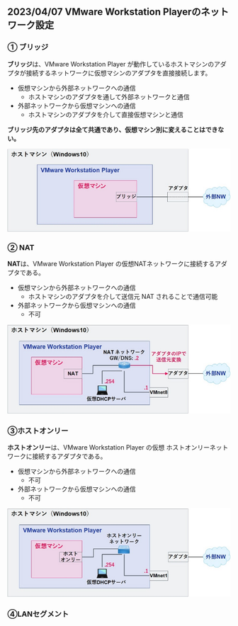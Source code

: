 ## 2023/04/07 VMware Workstation Playerのネットワーク設定
### ① ブリッジ
**ブリッジ**は、VMware Workstation Player が動作しているホストマシンのアダプタが接続するネットワークに仮想マシンのアダプタを直接接続します。

* 仮想マシンから外部ネットワークへの通信
    * ホストマシンのアダプタを通して外部ネットワークと通信
* 外部ネットワークから仮想マシンへの通信
    * ホストマシンのアダプタを介して直接仮想マシンと通信

**ブリッジ先のアダプタは全て共通であり、仮想マシン別に変えることはできない。**

![picture 1](images/e740b00145f0aa02e6925ed51c27cae6b34b4b4e5ca0ba895bc9ec33af766091.png)  
### ② NAT
**NAT**は、VMware Workstation Player の仮想NATネットワークに接続するアダプタである。
* 仮想マシンから外部ネットワークへの通信
    * ホストマシンのアダプタを介して送信元 NAT されることで通信可能
* 外部ネットワークから仮想マシンへの通信
    * 不可

![picture 1](../images/7bca0e79b26fd69ed3a05063f80730266b2b8dc6cc17e73616f70692e57f259a.png)  

### ③ホストオンリー
**ホストオンリー**は、VMware Workstation Player の仮想 ホストオンリーネットワークに接続するアダプタである。
* 仮想マシンから外部ネットワークへの通信
    * 不可
* 外部ネットワークから仮想マシンへの通信
    * 不可

![picture 2](../images/3322c4b440ced08c4df6d9e3ae78ee17419b4088fc523fda6304b8b6551ea593.png)  

### ④LANセグメント